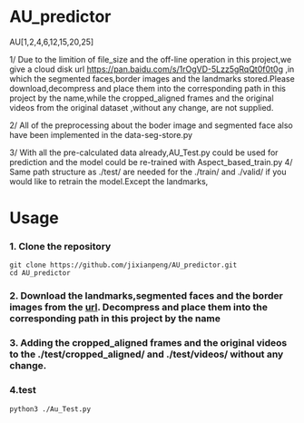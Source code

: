 # AU_predictor
AU[1,2,4,6,12,15,20,25]

1/
Due to the limition of file_size  and the off-line operation in this project,we give a cloud disk url https://pan.baidu.com/s/1rOgVD-5Lzz5gRqQt0f0t0g ,in which the segmented faces,border images and the landmarks stored.Please download,decompress and place them into the corresponding path in this project by the name,while the cropped_aligned frames and the original videos from the original dataset ,without any change, are not supplied. 

2/
All of the preprocessing about the boder image and segmented face also have been implemented in the data-seg-store.py

3/
With all the pre-calculated data already,AU_Test.py could be used for prediction and the model could be re-trained with Aspect_based_train.py 
4/
Same path structure as ./test/ are needed for the ./train/ and ./valid/ if you would like to retrain the model.Except the landmarks,

# Usage
### 1. Clone the repository
    git clone https://github.com/jixianpeng/AU_predictor.git 
    cd AU_predictor
### 2. Download the landmarks,segmented faces and the border images from the [url](https://pan.baidu.com/s/1rOgVD-5Lzz5gRqQt0f0t0g). Decompress and place them into the corresponding path in this project by the name
### 3. Adding the cropped_aligned frames and the original videos to the ./test/cropped_aligned/ and ./test/videos/ without any change.
### 4.test
    python3 ./Au_Test.py
